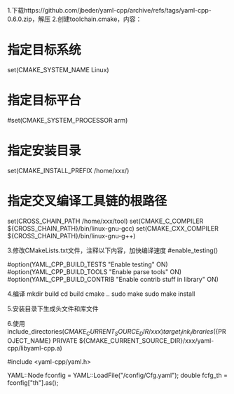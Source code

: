 1.下载https://github.com/jbeder/yaml-cpp/archive/refs/tags/yaml-cpp-0.6.0.zip，解压
2.创建toolchain.cmake，内容：

# 指定目标系统
set(CMAKE_SYSTEM_NAME Linux)
# 指定目标平台
#set(CMAKE_SYSTEM_PROCESSOR arm)

# 指定安装目录
set(CMAKE_INSTALL_PREFIX /home/xxx/)

# 指定交叉编译工具链的根路径
set(CROSS_CHAIN_PATH /home/xxx/tool)
set(CMAKE_C_COMPILER ${CROSS_CHAIN_PATH}/bin/linux-gnu-gcc)
set(CMAKE_CXX_COMPILER ${CROSS_CHAIN_PATH}/bin/linux-gnu-g++)

3.修改CMakeLists.txt文件，注释以下内容，加快编译速度
#enable_testing()

#option(YAML_CPP_BUILD_TESTS "Enable testing" ON)
#option(YAML_CPP_BUILD_TOOLS "Enable parse tools" ON)
#option(YAML_CPP_BUILD_CONTRIB "Enable contrib stuff in library" ON)

4.编译
mkdir build
cd build
cmake ..
sudo make
sudo make install

5.安装目录下生成头文件和库文件

6.使用
include_directories(${CMAKE_CURRENT_SOURCE_DIR}/xxx)
target_link_libraries(${PROJECT_NAME} PRIVATE ${CMAKE_CURRENT_SOURCE_DIR}/xxx/yaml-cpp/libyaml-cpp.a)

#include <yaml-cpp/yaml.h>

YAML::Node fconfig = YAML::LoadFile("/config/Cfg.yaml");
double fcfg_th = fconfig["th"].as<double>();

